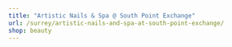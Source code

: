 ```yaml
---
title: "Artistic Nails & Spa @ South Point Exchange"
url: /surrey/artistic-nails-and-spa-at-south-point-exchange/
shop: beauty
---
```

